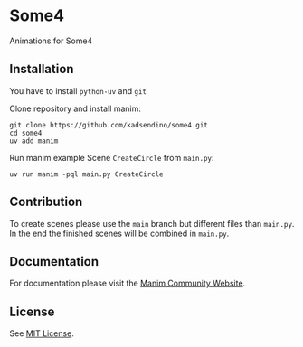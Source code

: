 # Some4

Animations for Some4

## Installation

You have to install `python-uv` and `git`

Clone repository and install manim:

```
git clone https://github.com/kadsendino/some4.git
cd some4
uv add manim
```

Run manim example Scene `CreateCircle` from `main.py`:

```
uv run manim -pql main.py CreateCircle
```

## Contribution

To create scenes please use the `main` branch but different files than `main.py`. In the end the finished scenes will be combined in `main.py`.

## Documentation

For documentation please visit the [Manim Community Website](https://github.com/kadsendino/some4?tab=MIT-1-ov-file#readme).

## License

See [MIT License](https://raw.githubusercontent.com/kadsendino/some4/refs/heads/main/LICENSE).
